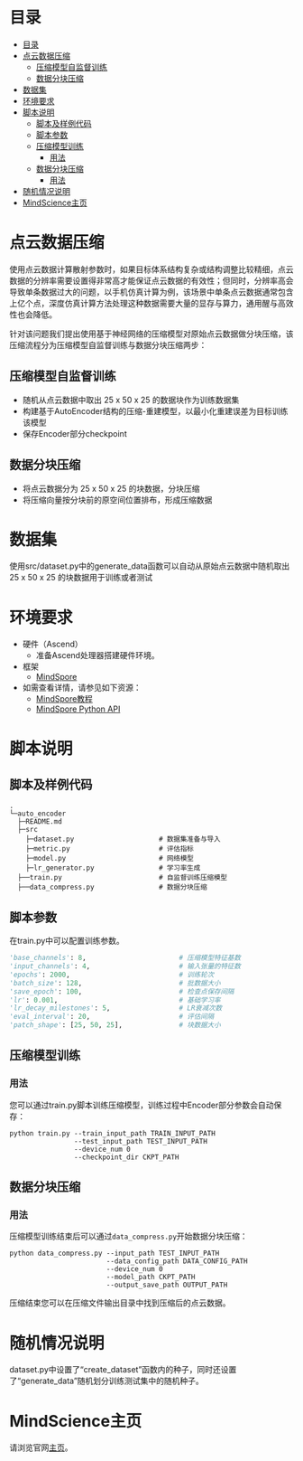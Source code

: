 # 目录

- [目录](#目录)
- [点云数据压缩](#点云数据压缩)
    - [压缩模型自监督训练](#压缩模型自监督训练)
    - [数据分块压缩](#数据分块压缩)
- [数据集](#数据集)
- [环境要求](#环境要求)
- [脚本说明](#脚本说明)
    - [脚本及样例代码](#脚本及样例代码)
    - [脚本参数](#脚本参数)
    - [压缩模型训练](#压缩模型训练)
        - [用法](#用法)
    - [数据分块压缩](#数据分块压缩-1)
        - [用法](#用法-1)
- [随机情况说明](#随机情况说明)
- [MindScience主页](#mindscience主页)

# 点云数据压缩

使用点云数据计算散射参数时，如果目标体系结构复杂或结构调整比较精细，点云数据的分辨率需要设置得非常高才能保证点云数据的有效性；但同时，分辨率高会导致单条数据过大的问题，以手机仿真计算为例，该场景中单条点云数据通常包含上亿个点，深度仿真计算方法处理这种数据需要大量的显存与算力，通用醒与高效性也会降低。

针对该问题我们提出使用基于神经网络的压缩模型对原始点云数据做分块压缩，该压缩流程分为压缩模型自监督训练与数据分块压缩两步：

## 压缩模型自监督训练

- 随机从点云数据中取出 25 x 50 x 25 的数据块作为训练数据集
- 构建基于AutoEncoder结构的压缩-重建模型，以最小化重建误差为目标训练该模型
- 保存Encoder部分checkpoint

## 数据分块压缩

- 将点云数据分为 25 x 50 x 25 的块数据，分块压缩
- 将压缩向量按分块前的原空间位置排布，形成压缩数据

# 数据集

使用src/dataset.py中的generate_data函数可以自动从原始点云数据中随机取出 25 x 50 x 25 的块数据用于训练或者测试

# 环境要求

- 硬件（Ascend）
    - 准备Ascend处理器搭建硬件环境。
- 框架
    - [MindSpore](https://www.mindspore.cn/install)
- 如需查看详情，请参见如下资源：
    - [MindSpore教程](https://www.mindspore.cn/tutorials/zh-CN/master/index.html)
    - [MindSpore Python API](https://www.mindspore.cn/docs/api/zh-CN/master/index.html)

# 脚本说明

## 脚本及样例代码

```path
.
└─auto_encoder
  ├─README.md
  ├─src
    ├─dataset.py                     # 数据集准备与导入
    ├─metric.py                      # 评估指标
    ├─model.py                       # 网络模型
    ├─lr_generator.py                # 学习率生成
  ├──train.py                        # 自监督训练压缩模型
  ├──data_compress.py                # 数据分块压缩
```

## 脚本参数

在train.py中可以配置训练参数。

```python
'base_channels': 8,                       # 压缩模型特征基数
'input_channels': 4,                      # 输入张量的特征数
'epochs': 2000,                           # 训练轮次
'batch_size': 128,                        # 批数据大小
'save_epoch': 100,                        # 检查点保存间隔
'lr': 0.001,                              # 基础学习率
'lr_decay_milestones': 5,                 # LR衰减次数
'eval_interval': 20,                      # 评估间隔
'patch_shape': [25, 50, 25],              # 块数据大小
```

## 压缩模型训练

### 用法

您可以通过train.py脚本训练压缩模型，训练过程中Encoder部分参数会自动保存：

``` shell
python train.py --train_input_path TRAIN_INPUT_PATH
                --test_input_path TEST_INPUT_PATH
                --device_num 0
                --checkpoint_dir CKPT_PATH
```

## 数据分块压缩

### 用法

压缩模型训练结束后可以通过`data_compress.py`开始数据分块压缩：

``` shell
python data_compress.py --input_path TEST_INPUT_PATH
                        --data_config_path DATA_CONFIG_PATH
                        --device_num 0
                        --model_path CKPT_PATH
                        --output_save_path OUTPUT_PATH
```

压缩结束您可以在压缩文件输出目录中找到压缩后的点云数据。

# 随机情况说明

dataset.py中设置了“create_dataset”函数内的种子，同时还设置了“generate_data”随机划分训练测试集中的随机种子。

# MindScience主页

请浏览官网[主页](https://gitee.com/mindspore/mindscience)。
